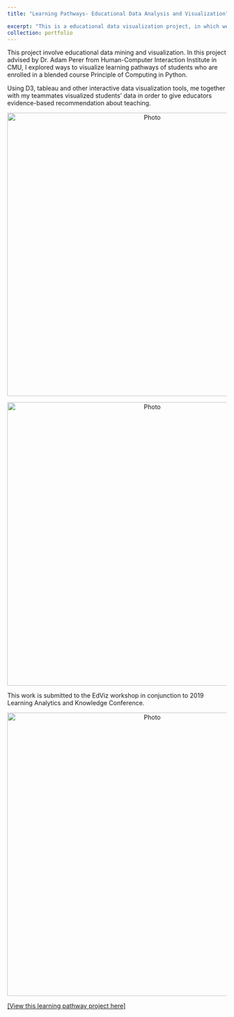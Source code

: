 ```yaml
---
title: "Learning Pathways- Educational Data Analysis and Visualization" 

excerpt: "This is a educational data visualization project, in which we explored different factors' contribution to their final learning outcome, and visualized students' learning pathways in order to give educators evidence-based suggestions.<img src="https://kexin-yang.github.io/images/Learning_Paths/Completion.png?raw=true" alt="Photo" style="width: 500px;"/>"  
collection: portfolio  
---
```

This project involve educational data mining and visualization. In this project advised by Dr. Adam Perer from Human-Computer Interaction Institute in CMU, I explored ways to visualize learning pathways of students who are enrolled in a blended course Principle of Computing in Python. 
 
 Using D3, tableau and other interactive data visualization tools, me together with my teammates visualized students’ data in order to give educators evidence-based recommendation about teaching.   
 <p align="center">
 <img src="https://kexin-yang.github.io/images/Learning_Paths/Completion.png?raw=true" alt="Photo" style="width: 650px;"/>  
</p>

 <p align="center">
 <img src="https://kexin-yang.github.io/images/Learning_Paths/ErrorAnalysis.png?raw=true" alt="Photo" style="width: 650px;"/>  
</p>

 This work is submitted to the EdViz workshop in conjunction to 2019 Learning Analytics and Knowledge Conference.   
 <p align="center">
 <img src="https://kexin-yang.github.io/images/Learning_Paths/LearningPathways.png?raw=true" alt="Photo" style="width: 650px;"/>  
</p>

[[View this learning pathway project here]](https://metals-ids-18fall.github.io/student-pathway/)
  
  





